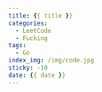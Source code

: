 ```yaml
---
title: {{ title }}
categories:
  - LeetCode
  - Fucking
tags:
  - Go
index_img: /img/code.jpg
sticky: -10
date: {{ date }}
---
```

